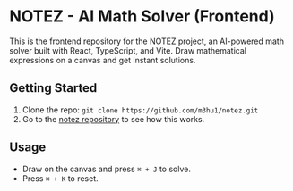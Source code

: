 # NOTEZ - AI Math Solver (Frontend)

This is the frontend repository for the NOTEZ project, an AI-powered math solver built with React, TypeScript, and Vite. Draw mathematical expressions on a canvas and get instant solutions.

## Getting Started

1. Clone the repo: `git clone https://github.com/m3hu1/notez.git`
2. Go to the [notez repository](https://github.com/m3hu1/notez) to see how this works.

## Usage

- Draw on the canvas and press `⌘ + J` to solve.
- Press `⌘ + K` to reset.
